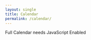 ```yaml
---
layout: single
title: Calendar
permalink: /calendar/
---
```


<link rel="stylesheet" href="//cdnjs.cloudflare.com/ajax/libs/fullcalendar/3.9.0/fullcalendar.min.css">
<link rel="stylesheet" media="print" href="//cdnjs.cloudflare.com/ajax/libs/fullcalendar/3.9.0/fullcalendar.print.css">

<script>
$(function() {

	$('#fullcalendar').fullCalendar({
		events: {
		  url: '/events/json',
		  cache: true
		}
	})

});
</script>

<div id="fullcalendar">
<noscript>Full Calendar needs JavaScript Enabled</noscript>
</div>